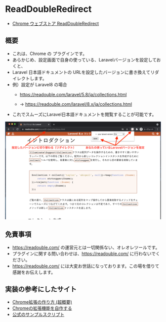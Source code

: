 # ReadDoubleRedirect
* [Chrome ウェブストア ReadDoubleRedirect](https://chrome.google.com/webstore/detail/redirectreadouble/dhjhhbpfjibmbanhflnpcmmlnjjdpopn?hl=ja&authuser=0)

## 概要

* これは、Chrome の プラグインです。
* あらかじめ、設定画面で自身の使っている、Laravelバージョンを設定しておくと、
* Laravel 日本語ドキュメントの URLを設定したバージョンに書き換えてリダイレクトします。
* 例）設定が Laravel8 の場合
  - https://readouble.com/laravel/5.8/ja/collections.html

  - → https://readouble.com/laravel/8.x/ja/collections.html
* これでスムーズにLaravel日本語ドキュメントを閲覧することが可能です。

<img src="./readme_content/screenshot.png">

## 免責事項
* https://readouble.com/ の運営元とは一切関係ない、オレオレツールです。
* プラグインに関する問い合わせは、https://readouble.com/ に行わないでください。
* https://readouble.com/ には大変お世話になっております。この場を借りて感謝をお伝えします。


## 実装の参考にしたサイト

- [Chrome拡張の作り方 (超概要)](https://qiita.com/RyBB/items/32b2a7b879f21b3edefc)
- [Chromeの拡張機能を自作する](https://toranoana-lab.hatenablog.com/entry/2020/04/23/174421)
- [公式のサンプルスクリプト](https://github.com/GoogleChrome/chrome-extensions-samples)
